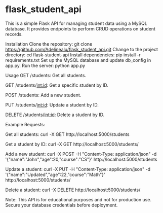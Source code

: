 # flask_student_api

This is a simple Flask API for managing student data using a MySQL database. 
It provides endpoints to perform CRUD operations on student records.

Installation
Clone the repository: git clone https://github.com/Adelinealu/flask_student_api.git
Change to the project directory: cd flask-student-api
Install dependencies: pip install -r requirements.txt
Set up the MySQL database and update db_config in app.py.
Run the server: python app.py

Usage
GET /students: Get all students.

GET /students/<int:id>: Get a specific student by ID.

POST /students: Add a new student.

PUT /students/<int:id>: Update a student by ID.

DELETE /students/<int:id>: Delete a student by ID.

Example Requests:

Get all students: curl -X GET http://localhost:5000/students

Get a student by ID: curl -X GET http://localhost:5000/students/<id>

Add a new student: curl -X POST -H "Content-Type: application/json" -d '{"name":"John","age":20,"course":"CS"}' http://localhost:5000/students

Update a student: curl -X PUT -H "Content-Type: application/json" -d '{"name":"Updated","age":22,"course":"Math"}' http://localhost:5000/students/<id>

Delete a student: curl -X DELETE http://localhost:5000/students/<id>

Note: This API is for educational purposes and not for production use. Secure your database credentials before deployment.

